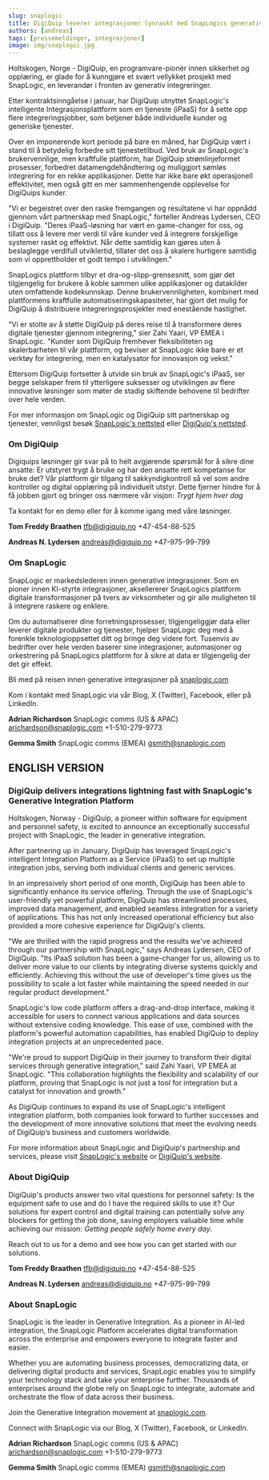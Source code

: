 ```yaml
---
slug: snaplogic
title: DigiQuip leverer integrasjoner lynraskt med SnapLogics generative integrasjonsplattform
authors: [andreas]
tags: [pressemeldinger, integrasjoner]
image: img/snaplogic.jpg
---
```


Holtskogen, Norge - DigiQuip, en programvare-pionér innen sikkerhet og opplæring, er glade for å kunngjøre et svært vellykket prosjekt med SnapLogic, en leverandør i fronten av generativ integreringer.

<!-- truncate -->

Etter kontraktsinngåelse i januar, har DigiQuip utnyttet SnapLogic's intelligente Integrasjonsplattform som en tjeneste (iPaaS) for å sette opp flere integreringsjobber, som betjener både individuelle kunder og generiske tjenester.

Over en imponerende kort periode på bare en måned, har DigiQuip vært i stand til å betydelig forbedre sitt tjenestetilbud. Ved bruk av SnapLogic's brukervennlige, men kraftfulle plattform, har DigiQuip strømlinjeformet prosesser, forbedret datamengdehåndtering og muliggjort sømløs integrering for en rekke applikasjoner. Dette har ikke bare økt operasjonell effektivitet, men også gitt en mer sammenhengende opplevelse for DigiQuips kunder.

"Vi er begeistret over den raske fremgangen og resultatene vi har oppnådd gjennom vårt partnerskap med SnapLogic," forteller Andreas Lydersen, CEO i DigiQuip. "Deres iPaaS-løsning har vært en game-changer for oss, og tillatt oss å levere mer verdi til våre kunder ved å integrere forskjellige systemer raskt og effektivt. Når dette samtidig kan gjøres uten å beslaglegge verdifull utviklertid, tillater det oss å skalere hurtigere samtidig som vi opprettholder et godt tempo i utviklingen."

SnapLogics plattform tilbyr et dra-og-slipp-grensesnitt, som gjør det tilgjengelig for brukere å koble sammen ulike applikasjoner og datakilder uten omfattende kodekunnskap. Denne brukervennligheten, kombinert med plattformens kraftfulle automatiseringskapasiteter, har gjort det mulig for DigiQuip å distribuere integreringsprosjekter med enestående hastighet.

"Vi er stolte av å støtte DigiQuip på deres reise til å transformere deres digitale tjenester gjennom integrering," sier Zahi Yaari, VP EMEA i SnapLogic. "Kunder som DigiQuip fremhever fleksibiliteten og skalerbarheten til vår plattform, og beviser at SnapLogic ikke bare er et verktøy for integrering, men en katalysator for innovasjon og vekst."

Ettersom DigiQuip fortsetter å utvide sin bruk av SnapLogic's iPaaS, ser begge selskaper frem til ytterligere suksesser og utviklingen av flere innovative løsninger som møter de stadig skiftende behovene til bedrifter over hele verden.

For mer informasjon om SnapLogic og DigiQuip sitt partnerskap og tjenester, vennligst besøk [SnapLogic's nettsted](https://www.snaplogic.com/) eller [DigiQuip's nettsted](https://digiquip.no).

### Om DigiQuip
Digiquips løsninger gir svar på to helt avgjørende spørsmål for å sikre dine ansatte: Er utstyret trygt å bruke og har den ansatte rett kompetanse for bruke det? Vår plattform gir tilgang til sakkyndigkontroll så vel som andre kontroller og digital opplæring på individuelt utstyr. Dette fjerner hindre for å få jobben gjort og bringer oss nærmere vår visjon: *Trygt hjem hver dag*

Ta kontakt for en demo eller for å komme igang med våre løsninger.

**Tom Freddy Braathen**
tfb@digiquip.no
+47-454-88-525

**Andreas N. Lydersen**
andreas@digiquip.no
+47-975-99-799

### Om SnapLogic
SnapLogic er markedslederen innen generative integrasjoner. Som en pioner innen KI-styrte integrasjoner, aksellererer SnapLogics plattform digitale transformasjoner på tvers av virksomheter og gir alle muligheten til å integrere raskere og enklere.

Om du automatiserer dine forretningsprosesser, tilgjengeliggjør data eller leverer digitale produkter og tjenester, hjelper SnapLogic deg med å forenkle teknologioppsettet ditt og bringe deg videre fort. Tusenvis av bedrifter over hele verden baserer sine integrasjoner, automasjoner og orkestrering på SnapLogics plattform for å sikre at data er tilgjengelig der det gir effekt.

Bli med på reisen innen generative integrasjoner på [snaplogic.com](https://www.snaplogic.com/)

Kom i kontakt med SnapLogic via vår Blog, X (Twitter), Facebook, eller på LinkedIn.

**Adrian Richardson**
SnapLogic comms (US & APAC)
arichardson@snaplogic.com
+1-510-279-9773

**Gemma Smith**
SnapLogic comms (EMEA)
gsmith@snaplogic.com

## ENGLISH VERSION

### DigiQuip delivers integrations lightning fast with SnapLogic's Generative Integration Platform

Holtskogen, Norway - DigiQuip, a pioneer within software for equipment and personnel safety, is excited to announce an exceptionally successful project with SnapLogic, the leader in generative integration. 

After partnering up in January, DigiQuip has leveraged SnapLogic's intelligent Integration Platform as a Service (iPaaS) to set up multiple integration jobs, serving both individual clients and generic services.

In an impressively short period of one month, DigiQuip has been able to significantly enhance its service offering. Through the use of SnapLogic's user-friendly yet powerful platform, DigiQuip has streamlined processes, improved data management, and enabled seamless integration for a variety of applications. This has not only increased operational efficiency but also provided a more cohesive experience for DigiQuip's clients.

"We are thrilled with the rapid progress and the results we've achieved through our partnership with SnapLogic," says Andreas Lydersen, CEO of DigiQuip. "Its iPaaS solution has been a game-changer for us, allowing us to deliver more value to our clients by integrating diverse systems quickly and efficiently. Achieving this without the use of developer's time gives us the possibility to scale a lot faster while maintaining the speed needed in our regular product development."

SnapLogic's low code platform offers a drag-and-drop interface, making it accessible for users to connect various applications and data sources without extensive coding knowledge. This ease of use, combined with the platform's powerful automation capabilities, has enabled DigiQuip to deploy integration projects at an unprecedented pace.

"We're proud to support DigiQuip in their journey to transform their digital services through generative integration," said Zahi Yaari, VP EMEA at SnapLogic. "This collaboration highlights the flexibility and scalability of our platform, proving that SnapLogic is not just a tool for integration but a catalyst for innovation and growth."

As DigiQuip continues to expand its use of SnapLogic's intelligent integration platform, both companies look forward to further successes and the development of more innovative solutions that meet the evolving needs of DigiQuip’s business and customers worldwide.

For more information about SnapLogic and DigiQuip's partnership and services, please visit [SnapLogic's website](https://www.snaplogic.com/) or [DigiQuip's website](https://digiquip.no).

### About DigiQuip
DigiQuip's products answer two vital questions for personnel safety: Is the equipment safe to use and do I have the required skills to use it? Our solutions for expert control and digital training can potentially solve any blockers for getting the job done, saving employers valuable time while achieving our mission: *Getting people safely home every day*.

Reach out to us for a demo and see how you can get started with our solutions.

**Tom Freddy Braathen**
tfb@digiquip.no
+47-454-88-525

**Andreas N. Lydersen**
andreas@digiquip.no
+47-975-99-799

### About SnapLogic
SnapLogic is the leader in Generative Integration. As a pioneer in AI-led integration, the SnapLogic Platform accelerates digital transformation across the enterprise and empowers everyone to integrate faster and easier.

Whether you are automating business processes, democratizing data, or delivering digital products and services, SnapLogic enables you to simplify your technology stack and take your enterprise further. Thousands of enterprises around the globe rely on SnapLogic to integrate, automate and orchestrate the flow of data across their business.

Join the Generative Integration movement at [snaplogic.com](https://www.snaplogic.com/).

Connect with SnapLogic via our Blog, X (Twitter), Facebook, or LinkedIn.

**Adrian Richardson**
SnapLogic comms (US & APAC)
arichardson@snaplogic.com
+1-510-279-9773

**Gemma Smith**
SnapLogic comms (EMEA)
gsmith@snaplogic.com

